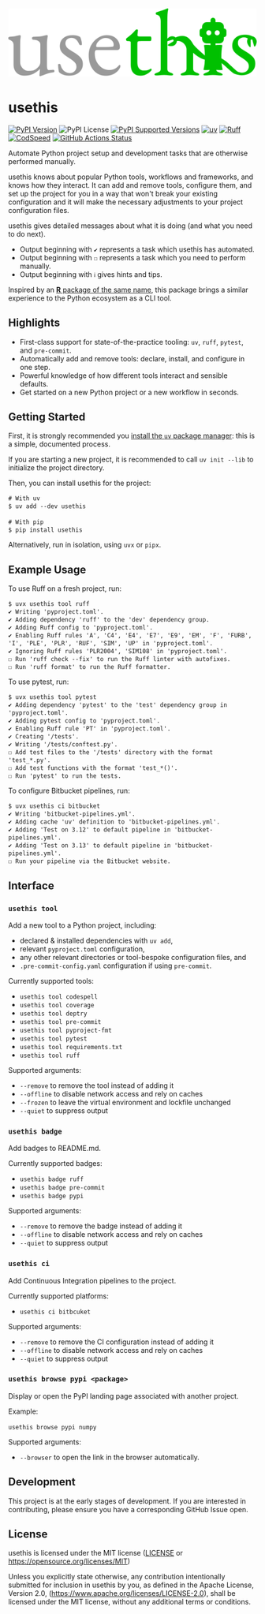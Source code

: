 <h1 align="center">
  <img src="https://raw.githubusercontent.com/nathanjmcdougall/usethis-python/refs/heads/main/doc/logo.svg"><br>
</h1>

# usethis

[![PyPI Version](<https://img.shields.io/pypi/v/usethis.svg>)](<https://pypi.python.org/pypi/usethis>)
![PyPI License](<https://img.shields.io/pypi/l/usethis.svg>)
[![PyPI Supported Versions](<https://img.shields.io/pypi/pyversions/usethis.svg>)](<https://pypi.python.org/pypi/usethis>)
[![uv](<https://img.shields.io/endpoint?url=https://raw.githubusercontent.com/astral-sh/uv/main/assets/badge/v0.json>)](<https://github.com/astral-sh/uv>)
[![Ruff](<https://img.shields.io/endpoint?url=https://raw.githubusercontent.com/astral-sh/ruff/main/assets/badge/v2.json>)](<https://github.com/astral-sh/ruff>)
[![CodSpeed](https://img.shields.io/endpoint?url=https://codspeed.io/badge.json)](https://codspeed.io/nathanjmcdougall/usethis-python)
[![GitHub Actions Status](https://github.com/nathanjmcdougall/usethis-python/workflows/CI/badge.svg)](https://github.com/nathanjmcdougall/usethis-python/actions)

Automate Python project setup and development tasks that are otherwise performed manually.

usethis knows about popular Python tools, workflows and frameworks, and knows how they
interact. It can add and remove tools, configure them, and set up the project for you
in a way that won't break your existing configuration and it will make the necessary
adjustments to your project configuration files.

usethis gives detailed messages about what it is doing (and what you need to do next).

- Output beginning with `✔` represents a task which usethis has automated.
- Output beginning with `☐` represents a task which you need to perform manually.
- Output beginning with `ℹ` gives hints and tips.

Inspired by an [**R** package of the same name](https://usethis.r-lib.org/index.html),
this package brings a similar experience to the Python ecosystem as a CLI tool.

## Highlights

- First-class support for state-of-the-practice tooling: `uv`, `ruff`, `pytest`, and `pre-commit`.
- Automatically add and remove tools: declare, install, and configure in one step.
- Powerful knowledge of how different tools interact and sensible defaults.
- Get started on a new Python project or a new workflow in seconds.

## Getting Started

First, it is strongly recommended you [install the `uv` package manager](https://docs.astral.sh/uv/getting-started/installation/): this is a simple, documented process.

If you are starting a new project, it is recommended to call `uv init --lib` to
initialize the project directory.

Then, you can install usethis for the project:

```console
# With uv
$ uv add --dev usethis

# With pip
$ pip install usethis
```

Alternatively, run in isolation, using `uvx` or `pipx`.

## Example Usage

To use Ruff on a fresh project, run:

```console
$ uvx usethis tool ruff
✔ Writing 'pyproject.toml'.
✔ Adding dependency 'ruff' to the 'dev' dependency group.
✔ Adding Ruff config to 'pyproject.toml'.
✔ Enabling Ruff rules 'A', 'C4', 'E4', 'E7', 'E9', 'EM', 'F', 'FURB', 'I', 'PLE', 'PLR', 'RUF', 'SIM', 'UP' in 'pyproject.toml'.
✔ Ignoring Ruff rules 'PLR2004', 'SIM108' in 'pyproject.toml'.
☐ Run 'ruff check --fix' to run the Ruff linter with autofixes.
☐ Run 'ruff format' to run the Ruff formatter.
```

To use pytest, run:

```console
$ uvx usethis tool pytest
✔ Adding dependency 'pytest' to the 'test' dependency group in 'pyproject.toml'.
✔ Adding pytest config to 'pyproject.toml'.
✔ Enabling Ruff rule 'PT' in 'pyproject.toml'.
✔ Creating '/tests'.
✔ Writing '/tests/conftest.py'.
☐ Add test files to the '/tests' directory with the format 'test_*.py'.
☐ Add test functions with the format 'test_*()'.
☐ Run 'pytest' to run the tests.
```

To configure Bitbucket pipelines, run:

```console
$ uvx usethis ci bitbucket
✔ Writing 'bitbucket-pipelines.yml'.
✔ Adding cache 'uv' definition to 'bitbucket-pipelines.yml'.
✔ Adding 'Test on 3.12' to default pipeline in 'bitbucket-pipelines.yml'.
✔ Adding 'Test on 3.13' to default pipeline in 'bitbucket-pipelines.yml'.
☐ Run your pipeline via the Bitbucket website.
```

## Interface

### `usethis tool`

Add a new tool to a Python project, including:

- declared & installed dependencies with `uv add`,
- relevant `pyproject.toml` configuration,
- any other relevant directories or tool-bespoke configuration files, and
- `.pre-commit-config.yaml` configuration if using `pre-commit`.

Currently supported tools:

- `usethis tool codespell`
- `usethis tool coverage`
- `usethis tool deptry`
- `usethis tool pre-commit`
- `usethis tool pyproject-fmt`
- `usethis tool pytest`
- `usethis tool requirements.txt`
- `usethis tool ruff`

Supported arguments:

- `--remove` to remove the tool instead of adding it
- `--offline` to disable network access and rely on caches
- `--frozen` to leave the virtual environment and lockfile unchanged
- `--quiet` to suppress output

### `usethis badge`

Add badges to README.md.

Currently supported badges:

- `usethis badge ruff`
- `usethis badge pre-commit`
- `usethis badge pypi`

Supported arguments:

- `--remove` to remove the badge instead of adding it
- `--offline` to disable network access and rely on caches
- `--quiet` to suppress output

### `usethis ci`

Add Continuous Integration pipelines to the project.

Currently supported platforms:

- `usethis ci bitbcuket`

Supported arguments:

- `--remove` to remove the CI configuration instead of adding it
- `--offline` to disable network access and rely on caches
- `--quiet` to suppress output

### `usethis browse pypi <package>`

Display or open the PyPI landing page associated with another project.

Example:

`usethis browse pypi numpy`

Supported arguments:

- `--browser` to open the link in the browser automatically.

## Development

This project is at the early stages of development. If you are interested in contributing,
please ensure you have a corresponding GitHub Issue open.

## License

usethis is licensed under the MIT license ([LICENSE](https://github.com/nathanjmcdougall/usethis-python/blob/main/LICENSE) or <https://opensource.org/licenses/MIT>)

Unless you explicitly state otherwise, any contribution intentionally submitted for
inclusion in usethis by you, as defined in the Apache License, Version 2.0,
(<https://www.apache.org/licenses/LICENSE-2.0>), shall be licensed under the
MIT license, without any additional terms or conditions.
